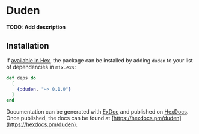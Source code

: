 # Duden

**TODO: Add description**

## Installation

If [available in Hex](https://hex.pm/docs/publish), the package can be installed
by adding `duden` to your list of dependencies in `mix.exs`:

```elixir
def deps do
  [
    {:duden, "~> 0.1.0"}
  ]
end
```

Documentation can be generated with [ExDoc](https://github.com/elixir-lang/ex_doc)
and published on [HexDocs](https://hexdocs.pm). Once published, the docs can
be found at [https://hexdocs.pm/duden](https://hexdocs.pm/duden).

